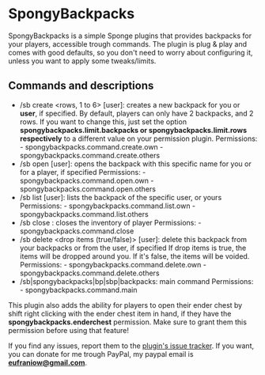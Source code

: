 # SpongyBackpacks
SpongyBackpacks is a simple Sponge plugins that provides backpacks for your players, accessible trough commands. The plugin is plug & play and comes with good defaults, so you don't need to worry about configuring it, unless you want to apply some tweaks/limits.

## Commands and descriptions
* /sb create <backpack name> <rows, 1 to 6> [user]: creates a new backpack for you or **user**, if specified.
    By default, players can only have 2 backpacks, and 2 rows. If you want to change this, just set the option **spongybackpacks.limit.backpacks or spongybackpacks.limit.rows respectively** to a different value on your permission plugin.
    Permissions:
        - spongybackpacks.command.create.own
        - spongybackpacks.command.create.others
* /sb open <backpack name> [user]: opens the backpack with this specific name for you or for a player, if specified
    Permissions:
        - spongybackpacks.command.open.own
        - spongybackpacks.command.open.others
* /sb list [user]: lists the backpack of the specific user, or yours
    Permissions:
        - spongybackpacks.command.list.own
        - spongybackpacks.command.list.others
* /sb close <player>: closes the inventory of player
    Permissions:
        - spongybackpacks.command.close
* /sb delete <backpack name> <drop items (true/false)> [user]: delete this backpack from your backpacks or from the user, if specified
    If drop items is true, the items will be dropped around you. If it's false, the items will be voided.
    Permissions:
        - spongybackpacks.command.delete.own
        - spongybackpacks.command.delete.others
* /sb|spongybackpacks|bp|sbp|backpacks: main command
    Permissions:
        - spongybackpacks.command.main
        
This plugin also adds the ability for players to open their ender chest by shift right clicking with the ender chest item in hand, if they have the **spongybackpacks.enderchest** permission. Make sure to grant them this permission before using that feature!

If you find any issues, report them to the [plugin's issue tracker](https://github.com/Eufranio/SpongyBackpacks/issues). If you want, you can donate for me trough PayPal, my paypal email is **eufraniow@gmail.com**.
    
